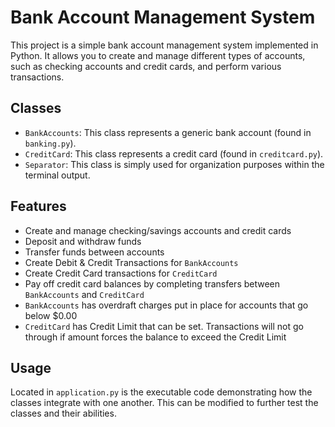 # Bank Account Management System

This project is a simple bank account management system implemented in Python. It allows you to create and manage different types of accounts, such as checking accounts and credit cards, and perform various transactions.


## Classes

- `BankAccounts`: This class represents a generic bank account (found in `banking.py`).
- `CreditCard`: This class represents a credit card (found in `creditcard.py`).
- `Separator`: This class is simply used for organization purposes within the terminal output. 

## Features

- Create and manage checking/savings accounts and credit cards
- Deposit and withdraw funds
- Transfer funds between accounts
- Create Debit & Credit Transactions for `BankAccounts`
- Create Credit Card transactions for `CreditCard`
- Pay off credit card balances by completing transfers between `BankAccounts` and `CreditCard`
- `BankAccounts` has overdraft charges put in place for accounts that go below $0.00
- `CreditCard` has Credit Limit that can be set. Transactions will not go through if amount forces the balance to exceed the Credit Limit

## Usage

Located in `application.py` is the executable code demonstrating how the classes integrate with one another. This can be modified to further test the classes and their abilities.

